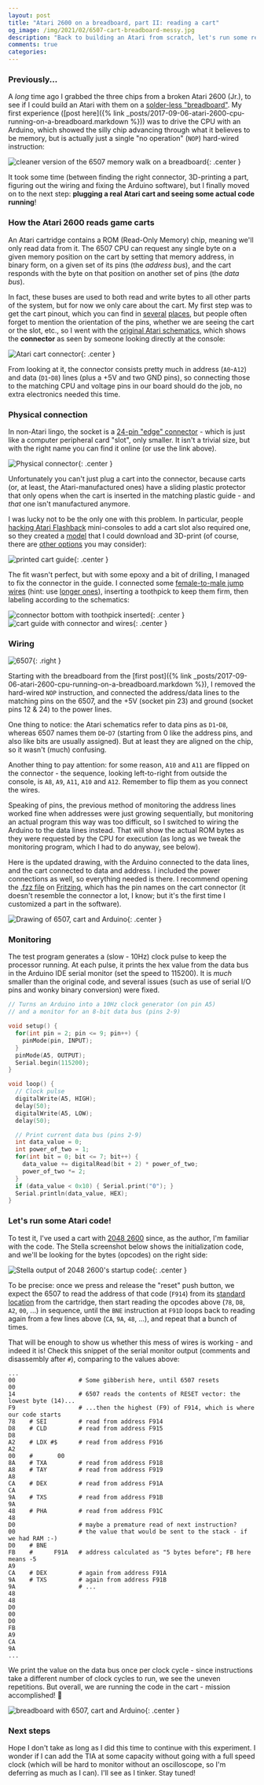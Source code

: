 ```yaml
---
layout: post
title: "Atari 2600 on a breadboard, part II: reading a cart"
og_image: /img/2021/02/6507-cart-breadboard-messy.jpg
description: "Back to building an Atari from scratch, let's run some real code - direct from a cartridge!"
comments: true
categories:
---
```


### Previously...

A _long_ time ago I grabbed the three chips from a broken Atari 2600 (Jr.), to see if I could build an Atari with them on a [solder-less "breadboard"](https://www.youtube.com/watch?v=mE33WpRWrXs). My first experience ([post here]({% link _posts/2017-09-06-atari-2600-cpu-running-on-a-breadboard.markdown %})) was to drive the CPU with an Arduino, which showed the silly chip advancing through what it believes to be memory, but is actually just a single "no operation" (`NOP`) hard-wired instruction:

![cleaner version of the 6507 memory walk on a breadboard](/img/2021/02/6507-nop.jpg){: .center }

It took some time (between finding the right connector, 3D-printing a part, figuring out the wiring and fixing the Arduino software), but I finally moved on to the next step: **plugging a real Atari cart and seeing some actual code running**!

<!--more-->

### How the Atari 2600 reads game carts

An Atari cartridge contains a ROM (Read-Only Memory) chip, meaning we'll only read data from it. The 6507 CPU can request any single byte on a given memory position on the cart by setting that memory address, in binary form, on a given set of its pins (the _address bus_), and the cart responds with the byte on that position on another set of pins (the _data bus_).

In fact, these buses are used to both read and write bytes to all other parts of the system, but for now we only care about the cart. My first step was to get the cart pinout, which you can find in [several](https://old.pinouts.ru/Motherboard/AtariCartridge_pinout.shtml) [places](https://atariage.com/forums/topic/185932-my-2600-cart-dumper/), but people often forget to mention the orientation of the pins, whether we are seeing the cart or the slot, etc., so I went with the [original Atari schematics](https://atariage.com/2600/archives/schematics/), which shows the **connector** as seen by someone looking directly at the console:

![Atari cart connector](/img/2021/02/cart-connector-schematics.png){: .center }

From looking at it, the connector consists pretty much in address (`A0`-`A12`) and data (`D1`-`D8`) lines (plus a +5V and two GND pins), so connecting those to the matching CPU and voltage pins in our board should do the job, no extra electronics needed this time.

### Physical connection

In non-Atari lingo, the socket is a [24-pin "edge" connector](https://www.digikey.ca/en/products/detail/sullins-connector-solutions/EBC12DCWN/927256) - which is just like a computer peripheral card "slot", only smaller. It isn't a trivial size, but with the right name you can find it online (or use the link above).

![Physical connector](/img/2021/02/connector.jpg){: .center }

Unfortunately you can't just plug a cart into the connector, because carts (or, at least, the Atari-manufactured ones) have a sliding plastic protector that only opens when the cart is inserted in the matching plastic guide - and *that* one isn't manufactured anymore.

I was lucky not to be the only one with this problem. In particular, people [hacking Atari Flashback](http://www.atarimuseum.com/fb2hacks/) mini-consoles to add a cart slot also required one, so they created a [model](https://www.thingiverse.com/thing:292341) that I could download and 3D-print (of course, there are [other options](https://hackaday.io/project/113217-atari2600-cartridge-reader) you may consider):

![printed cart guide](/img/2021/02/cart-guide.jpg){: .center }

The fit wasn't perfect, but with some epoxy and a bit of drilling, I managed to fix the connector in the guide. I connected some [female-to-male jump wires](https://www.dx.com/p/diy-male-to-female-dupont-breadboard-jumper-wires-black-multi-color-40-pcs-10cm-2045521.html#.YCilgOBybUI) (hint: use [longer ones](https://www.dx.com/p/male-to-female-dupont-breadboard-jumper-wires-for-arduino-40-piece-pack-20cm-length-2017096.html#.YCilt-BybUI)), inserting a toothpick to keep them firm, then labeling according to the schematics:

![connector bottom with toothpick inserted](/img/2021/02/connector-bottom.jpg){: .center }
![cart guide with connector and wires](/img/2021/02/cart-guide-with-connector-and-wires.jpg){: .center }

### Wiring

![6507](/img/2021/02/6507.gif){: .right }

Starting with the breadboard from the [first post]({% link _posts/2017-09-06-atari-2600-cpu-running-on-a-breadboard.markdown %}), I removed the hard-wired `NOP` instruction, and connected the address/data lines to the matching pins on the 6507, and the +5V (socket pin 23) and ground (socket pins 12 & 24) to the power lines.

One thing to notice: the Atari schematics refer to data pins as `D1`-`D8`, whereas 6507 names them `D0`-`D7` (starting from 0 like the address pins, and also like bits are usually assigned). But at least they are aligned on the chip, so it wasn't (much) confusing.

Another thing to pay attention: for some reason, `A10` and `A11` are flipped on the connector - the sequence, looking left-to-right from outside the console, is `A8`, `A9`, `A11`, `A10` and `A12`. Remember to flip them as you connect the wires.

Speaking of pins, the previous method of monitoring the address lines worked fine when addresses were just growing sequentially, but monitoring an actual program this way was too difficult, so I switched to wiring the Arduino to the data lines instead. That will show the actual ROM bytes as they were requested by the CPU for execution (as long as we tweak the monitoring program, which I had to do anyway, see below).

Here is the updated drawing, with the Arduino connected to the data lines, and the cart connected to data and address. I included the power connections as well, so everything needed is there. I recommend opening the [.fzz file](/img/2021/02/6507-and-cart.fzz/) on [Fritzing](https://fritzing.org/), which has the pin names on the cart connector (it doesn't resemble the connector a lot, I know; but it's the first time I customized a part in the software).

![Drawing of 6507, cart and Arduino](/img/2021/02/6507-and-cart_bb.png){: .center }

### Monitoring

The test program generates a (slow - 10Hz) clock pulse to keep the processor running. At each pulse, it prints the hex value from the data bus in the Arduino IDE serial monitor (set the speed to 115200). It is _much_ smaller than the original code, and several issues (such as use of serial I/O pins and wonky binary conversion) were fixed.

```c
// Turns an Arduino into a 10Hz clock generator (on pin A5)
// and a monitor for an 8-bit data bus (pins 2-9)

void setup() {
  for(int pin = 2; pin <= 9; pin++) {
    pinMode(pin, INPUT);
  }
  pinMode(A5, OUTPUT);
  Serial.begin(115200);
}

void loop() {
  // Clock pulse
  digitalWrite(A5, HIGH);
  delay(50);
  digitalWrite(A5, LOW);
  delay(50);

  // Print current data bus (pins 2-9)
  int data_value = 0;
  int power_of_two = 1;
  for(int bit = 0; bit <= 7; bit++) {
    data_value += digitalRead(bit + 2) * power_of_two;
    power_of_two *= 2;
  }
  if (data_value < 0x10) { Serial.print("0"); }
  Serial.println(data_value, HEX);
}
```

### Let's run some Atari code!

To test it, I've used a cart with [2048 2600](https://github.com/chesterbr/2048-2600) since, as the author, I'm familiar with the code. The Stella screenshot below shows the initialization code, and we'll be looking for the bytes (opcodes) on the right side:

![Stella output of 2048 2600's startup code](/img/2021/02/stella-output.png){: .center }

To be precise: once we press and release the "reset" push button, we expect the 6507 to read the address of that code (`F914`) from its [standard location](https://www.pagetable.com/?p=410) from the cartridge, then start reading the opcodes above (`78`, `D8`, `A2`, `00`, ...) in sequence, until the `BNE` instruction at `F91D` loops back to reading again from a few lines above (`CA`, `9A`, `48`, ...), and repeat that a bunch of times.

That will be enough to show us whether this mess of wires is working - and indeed it is! Check this snippet of the serial monitor output (comments and disassembly after `#`), comparing to the values above:

```shell
...
00                  # Some gibberish here, until 6507 resets
00
14                  # 6507 reads the contents of RESET vector: the lowest byte (14)...
F9                  # ...then the highest (F9) of F914, which is where our code starts
78    # SEI         # read from address F914
D8    # CLD         # read from address F915
D8
A2    # LDX #$      # read from address F916
A2
00    #       00
8A    # TXA         # read from address F918
A8    # TAY         # read from address F919
A8
CA    # DEX         # read from address F91A
CA
9A    # TXS         # read from address F91B
9A
48    # PHA         # read from address F91C
48
D0                  # maybe a premature read of next instruction?
00                  # the value that would be sent to the stack - if we had RAM :-)
D0    # BNE
FB    #      F91A   # address calculated as "5 bytes before"; FB here means -5
A9
CA    # DEX         # again from address F91A
9A    # TXS         # again from address F91B
9A                  # ...
48
48
D0
00
D0
FB
A9
CA
9A
...
```
We print the value on the data bus once per clock cycle - since instructions take a different number of clock cycles to run, we see the uneven repetitions. But overall, we are running the code in the cart - mission accomplished! 🎉

![breadboard with 6507, cart and Arduino](/img/2021/02/6507-cart-breadboard-messy.jpg){: .center }

### Next steps

Hope I don't take as long as I did this time to continue with this experiment. I wonder if I can add the TIA at some capacity without going with a full speed clock (which will be hard to monitor without an oscilloscope, so I'm deferring as much as I can). I'll see as I tinker. Stay tuned!
